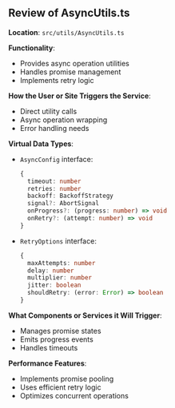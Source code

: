 ## Review of AsyncUtils.ts

**Location**: `src/utils/AsyncUtils.ts`

**Functionality**:
- Provides async operation utilities
- Handles promise management
- Implements retry logic

**How the User or Site Triggers the Service**:
- Direct utility calls
- Async operation wrapping
- Error handling needs

**Virtual Data Types**:
- `AsyncConfig` interface:
  ```typescript
  {
    timeout: number
    retries: number
    backoff: BackoffStrategy
    signal?: AbortSignal
    onProgress?: (progress: number) => void
    onRetry?: (attempt: number) => void
  }
  ```
- `RetryOptions` interface:
  ```typescript
  {
    maxAttempts: number
    delay: number
    multiplier: number
    jitter: boolean
    shouldRetry: (error: Error) => boolean
  }
  ```

**What Components or Services it Will Trigger**:
- Manages promise states
- Emits progress events
- Handles timeouts

**Performance Features**:
- Implements promise pooling
- Uses efficient retry logic
- Optimizes concurrent operations
